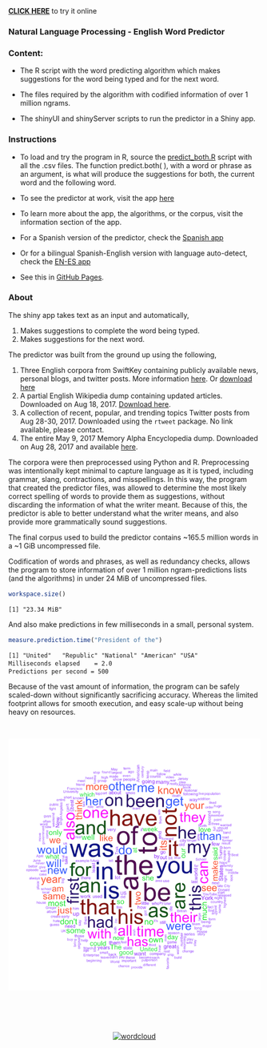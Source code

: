 <a href="https://rvaz.shinyapps.io/english_predictor/" target="_blank">
<b>CLICK HERE</b></a> to try it online

### Natural Language Processing - English Word Predictor

### Content:  

* The R script with the word predicting algorithm which makes suggestions for 
the word being typed and for the next word.   

* The files required by the algorithm  with codified information of over 1 million ngrams.  

* The shinyUI and shinyServer scripts to run the predictor in a Shiny app.  

### Instructions

* To load and try the program in R, source the 
[predict_both.R](predict_both.R) script with all the .csv files.
The function predict.both( ), with a word or phrase as an argument, is what will
produce the suggestions for both, the current word and the following word. 

* To see the predictor at work, visit the app 
<a href="https://rvaz.shinyapps.io/english_predictor/" target="_blank">here</a>

* To learn more about the app, the algorithms, or the corpus, visit the 
information section of the app.

* For a Spanish version of the predictor, check the
<a href="https://rvaz.shinyapps.io/es_predictor/" target="_blank">Spanish app</a>

* Or for a bilingual Spanish-English version with language auto-detect, check the 
<a href="https://rvaz.shinyapps.io/en_es_predictor/" target="_blank">EN-ES app</a>

* See this in [GitHub Pages](https://reyvaz.github.io/NLP-English-Predictor/).  

### About

The shiny app takes text as an input and automatically,  

1. Makes suggestions to complete the word being typed.  
2. Makes suggestions for the next word.  

The predictor was built from the ground up using the following, 

1. Three English corpora from SwiftKey containing publicly available news, 
personal blogs, and twitter posts. More information [here](https://web-beta.archive.org/web/20160930083655/http://www.corpora.heliohost.org/aboutcorpus.html). Or [download here](https://d396qusza40orc.cloudfront.net/dsscapstone/dataset/Coursera-SwiftKey.zip)  
2. A partial English Wikipedia dump containing updated articles. Downloaded on 
Aug 18, 2017. [Download here](https://dumps.wikimedia.org/enwiki/20170820/enwiki-20170820pages-articles1.xml-p10p30302.bz2).  
3. A collection of recent, popular, and trending topics Twitter posts from Aug 28-30, 2017. Downloaded using the `rtweet` package. No link available, please contact. 
4. The entire May 9, 2017 Memory Alpha Encyclopedia dump. Downloaded on Aug 28, 2017 and available [here](http://memory-alpha.wikia.com/wiki/Memory_Alpha:Database_download).

The corpora were then preprocessed using Python and R. Preprocessing was 
intentionally kept minimal to capture language as it is typed, including 
grammar, slang, contractions, and misspellings. In this way, the program that 
created the predictor files, was allowed to determine the most likely 
correct spelling of words to provide them as suggestions, without discarding the 
information of what the writer meant. Because of this, the predictor is able to 
better understand what the writer means, and also provide more grammatically 
sound suggestions. 

The final corpus used to build the predictor contains ~165.5 million words 
in a ~1 GiB uncompressed file.

Codification of words and phrases, as well as redundancy checks, allows the 
program to store information of over 1 million ngram-predictions lists (and the 
algorithms) in under 24 MiB of uncompressed files.
```r
workspace.size()
```
```
[1] "23.34 MiB"
```
And also make predictions in few milliseconds in a small, personal system. 
```r
measure.prediction.time("President of the")
```
```
[1] "United"   "Republic" "National" "American" "USA"     
Milliseconds elapsed    = 2.0 
Predictions per second = 500 
```
Because of the vast amount of information, the program can be safely scaled-down
without significantly sacrificing accuracy. Whereas the limited footprint 
allows for smooth execution, and easy scale-up without being heavy on resources.

<br>
<p align="center">
<a href="https://reyvaz.github.io/NLP-English-Predictor/" 
rel="see html report">
<img src="eng_cloud4.png" alt="Drawing" 
style="width: 600px;"/></a>
</p>
<br><br>


<br>
<p align="center">
<a href="https://reyvaz.github.io/NLP-English-Predictor/" 
rel="github pages">
<img src="eng_cloud4copy.png" alt="wordcloud" 
style="width: 400px;"/></a>
</p>
<br><br>

